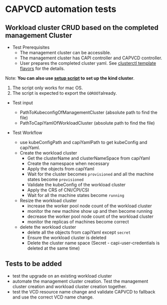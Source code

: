 # CAPVCD automation tests

## Workload cluster CRUD based on the completed management Cluster
- Test Prerequisites
  - The management cluster can be accessible.
  - The management cluster has CAPI controller and CAPVCD controller.
  - User prepares the completed cluster yaml. See [clusterctl template flavors](../../docs/CLUSTERCTL.md#template_flavors) for the details.
  
Note: **You can also use [setup script](setup_kind_cluster.sh) to set up the kind cluster**. 
1. The script only works for mac OS. 
2. The script is expected to export the `GOROOT`already.


- Test input
  - PathToKubeconfigOfManagementCluster (absolute path to find the file)
  - PathToCapiYamlOfWorkloadCluster (absolute path to find the file)
  


- Test Workflow
  - use kubeConfigPath and capiYamlPath to get kubeConfig and capiYaml.
  - Create the workload cluster
    - Get the clusterName and clusterNameSpace from capiYaml
    - Create the namespace when necessary
    - Apply the objects from capiYaml
    - Wait for the cluster becomes `provisioned` and all the machine states become `provisioned`
    - Validate the kubeConfig of the workload cluster
    - Apply the CRS of CNI/CPI/CSI
    - Wait for all the machine states become `running`
  - Resize the workload cluster
    - increase the worker pool node count of the workload cluster
    - monitor the new machine show up and then become running
    - decrease the worker pool node count of the workload cluster
    - monitor the replicas of machines become correct
  - delete the workload cluster
    - delete all the objects from capiYaml except `secret`
    - Ensure the workload cluster is deleted
    - Delete the cluster name space (Secret - capi-user-credentials is deleted at the same time)

## Tests to be added
* test the upgrade on an existing workload cluster
* automate the management cluster creation. Test the management cluster creation and workload cluster creation together.
* test the VCD resource name change and validate CAPVCD to fallback and use the correct VCD name change.